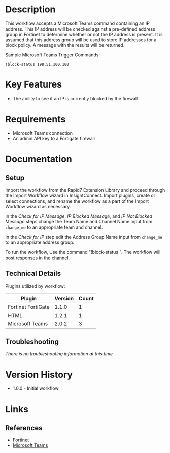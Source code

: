 # Description

This workflow accepts a Microsoft Teams command containing an IP address. This IP address will be checked against a pre-defined address group in Fortinet to determine whether or not the IP address is present. It is assumed that this address group will be used to store IP addresses for a block policy. A message with the results will be returned.

Sample Microsoft Teams Trigger Commands:

`!block-status 198.51.100.100`

# Key Features

* The ability to see if an IP is currently blocked by the firewall

# Requirements

* Microsoft Teams connection
* An admin API key to a Fortigate firewall

# Documentation

## Setup

Import the workflow from the Rapid7 Extension Library and proceed through the Import Workflow wizard in InsightConnect. Import plugins, create or select connections, and rename the workflow as a part of the Import Workflow wizard as necessary.

In the _Check for IP Message_, _IP Blocked Message_, and _IP Not Blocked Message_ steps change the Team Name and Channel Name input from `change_me` to an appropriate team and channel.

In the _Check for IP_ step edit the Address Group Name input from `change_me` to an appropriate address group.

To run the workflow,  Use the command "!block-status <IP>". The workflow will post responses in the channel.

## Technical Details

Plugins utilized by workflow:

|Plugin|Version|Count|
|----|----|--------|
|Fortinet FortiGate|1.1.0|1|
|HTML|1.2.1|1|
|Microsoft Teams|2.0.2|3|

## Troubleshooting

_There is no troubleshooting information at this time_

# Version History

* 1.0.0 - Initial workflow

# Links

## References

* [Fortinet](https://www.fortinet.com/)
* [Microsoft Teams](https://teams.microsoft.com)
